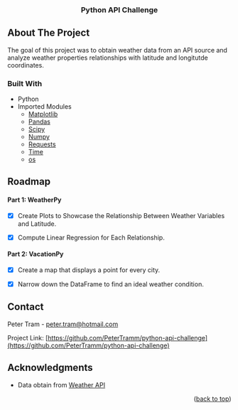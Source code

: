  <!-- Improved compatibility of back to top link: See: https://github.com/othneildrew/Best-README-Template/pull/73 -->
<a name="readme-top"></a>


<h3 align="center">Python API Challenge</h3>

  <p align="center">
  </p>

<!-- ABOUT THE PROJECT -->
## About The Project

<p>The goal of this project was to obtain weather data from an API source and analyze weather properties relationships with latitude and longitutde coordinates.
</p>

### Built With

* Python
* Imported Modules
    * [Matplotlib](https://matplotlib.org/)
    * [Pandas](https://pandas.pydata.org/)
    * [Scipy](https://scipy.org/)
    * [Numpy](https://numpy.org/)
    * [Requests](https://pypi.org/project/requests/)
    * [Time](https://docs.python.org/3/library/time.html)
    * [os](https://docs.python.org/3/library/os.html)

<!-- ROADMAP -->
## Roadmap

#### Part 1: WeatherPy
- [x] Create Plots to Showcase the Relationship Between Weather Variables and Latitude.

- [x] Compute Linear Regression for Each Relationship.

#### Part 2: VacationPy
- [x] Create a map that displays a point for every city.

- [x] Narrow down the DataFrame to find an ideal weather condition.

<!-- CONTACT -->
## Contact

Peter Tram  - peter.tram@hotmail.com

Project Link: [https://github.com/PeterTramm/python-api-challenge](https://github.com/PeterTramm/python-api-challenge)

<!-- ACKNOWLEDGMENTS -->
## Acknowledgments

* Data obtain from [Weather API](https://openweathermap.org/api)

<p align="right">(<a href="#readme-top">back to top</a>)</p>